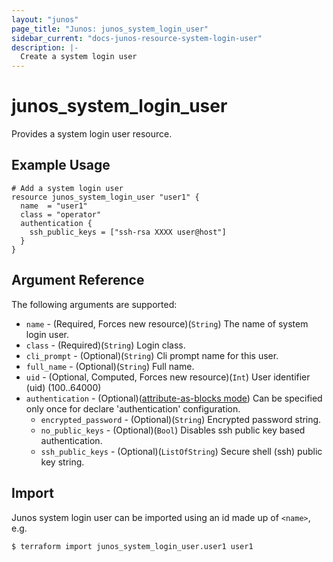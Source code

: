 ```yaml
---
layout: "junos"
page_title: "Junos: junos_system_login_user"
sidebar_current: "docs-junos-resource-system-login-user"
description: |-
  Create a system login user
---
```


# junos_system_login_user

Provides a system login user resource.

## Example Usage

```hcl
# Add a system login user
resource junos_system_login_user "user1" {
  name  = "user1"
  class = "operator"
  authentication {
    ssh_public_keys = ["ssh-rsa XXXX user@host"]
  }
}
```

## Argument Reference

The following arguments are supported:

* `name` - (Required, Forces new resource)(`String`) The name of system login user.
* `class` - (Required)(`String`) Login class.
* `cli_prompt` - (Optional)(`String`) Cli prompt name for this user.
* `full_name` - (Optional)(`String`) Full name.
* `uid` - (Optional, Computed, Forces new resource)(`Int`) User identifier (uid) (100..64000)
* `authentication` - (Optional)([attribute-as-blocks mode](https://www.terraform.io/docs/configuration/attr-as-blocks.html)) Can be specified only once for declare 'authentication' configuration.
  * `encrypted_password` - (Optional)(`String`) Encrypted password string.
  * `no_public_keys` - (Optional)(`Bool`) Disables ssh public key based authentication.
  * `ssh_public_keys` - (Optional)(`ListOfString`) Secure shell (ssh) public key string.

## Import

Junos system login user can be imported using an id made up of `<name>`, e.g.

```
$ terraform import junos_system_login_user.user1 user1
```
